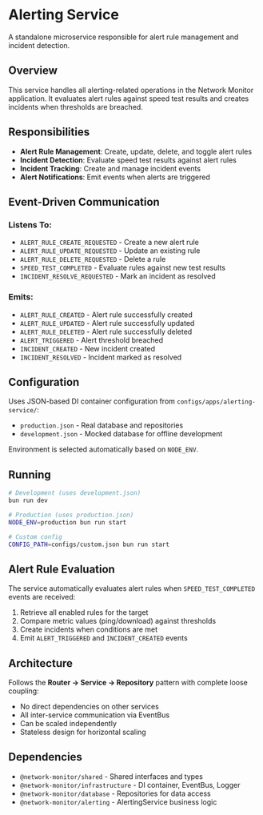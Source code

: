 # Alerting Service

A standalone microservice responsible for alert rule management and incident detection.

## Overview

This service handles all alerting-related operations in the Network Monitor application. It evaluates alert rules against speed test results and creates incidents when thresholds are breached.

## Responsibilities

- **Alert Rule Management**: Create, update, delete, and toggle alert rules
- **Incident Detection**: Evaluate speed test results against alert rules
- **Incident Tracking**: Create and manage incident events
- **Alert Notifications**: Emit events when alerts are triggered

## Event-Driven Communication

### Listens To:
- `ALERT_RULE_CREATE_REQUESTED` - Create a new alert rule
- `ALERT_RULE_UPDATE_REQUESTED` - Update an existing rule
- `ALERT_RULE_DELETE_REQUESTED` - Delete a rule
- `SPEED_TEST_COMPLETED` - Evaluate rules against new test results
- `INCIDENT_RESOLVE_REQUESTED` - Mark an incident as resolved

### Emits:
- `ALERT_RULE_CREATED` - Alert rule successfully created
- `ALERT_RULE_UPDATED` - Alert rule successfully updated
- `ALERT_RULE_DELETED` - Alert rule successfully deleted
- `ALERT_TRIGGERED` - Alert threshold breached
- `INCIDENT_CREATED` - New incident created
- `INCIDENT_RESOLVED` - Incident marked as resolved

## Configuration

Uses JSON-based DI container configuration from `configs/apps/alerting-service/`:
- `production.json` - Real database and repositories
- `development.json` - Mocked database for offline development

Environment is selected automatically based on `NODE_ENV`.

## Running

```bash
# Development (uses development.json)
bun run dev

# Production (uses production.json)
NODE_ENV=production bun run start

# Custom config
CONFIG_PATH=configs/custom.json bun run start
```

## Alert Rule Evaluation

The service automatically evaluates alert rules when `SPEED_TEST_COMPLETED` events are received:

1. Retrieve all enabled rules for the target
2. Compare metric values (ping/download) against thresholds
3. Create incidents when conditions are met
4. Emit `ALERT_TRIGGERED` and `INCIDENT_CREATED` events

## Architecture

Follows the **Router → Service → Repository** pattern with complete loose coupling:
- No direct dependencies on other services
- All inter-service communication via EventBus
- Can be scaled independently
- Stateless design for horizontal scaling

## Dependencies

- `@network-monitor/shared` - Shared interfaces and types
- `@network-monitor/infrastructure` - DI container, EventBus, Logger
- `@network-monitor/database` - Repositories for data access
- `@network-monitor/alerting` - AlertingService business logic

